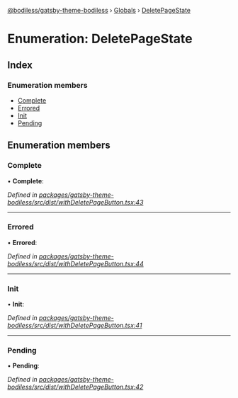 [@bodiless/gatsby-theme-bodiless](../README.md) › [Globals](../globals.md) › [DeletePageState](deletepagestate.md)

# Enumeration: DeletePageState

## Index

### Enumeration members

* [Complete](deletepagestate.md#complete)
* [Errored](deletepagestate.md#errored)
* [Init](deletepagestate.md#init)
* [Pending](deletepagestate.md#pending)

## Enumeration members

###  Complete

• **Complete**:

*Defined in [packages/gatsby-theme-bodiless/src/dist/withDeletePageButton.tsx:43](https://github.com/johnsonandjohnson/Bodiless-JS/blob/bab4629a/packages/gatsby-theme-bodiless/src/dist/withDeletePageButton.tsx#L43)*

___

###  Errored

• **Errored**:

*Defined in [packages/gatsby-theme-bodiless/src/dist/withDeletePageButton.tsx:44](https://github.com/johnsonandjohnson/Bodiless-JS/blob/bab4629a/packages/gatsby-theme-bodiless/src/dist/withDeletePageButton.tsx#L44)*

___

###  Init

• **Init**:

*Defined in [packages/gatsby-theme-bodiless/src/dist/withDeletePageButton.tsx:41](https://github.com/johnsonandjohnson/Bodiless-JS/blob/bab4629a/packages/gatsby-theme-bodiless/src/dist/withDeletePageButton.tsx#L41)*

___

###  Pending

• **Pending**:

*Defined in [packages/gatsby-theme-bodiless/src/dist/withDeletePageButton.tsx:42](https://github.com/johnsonandjohnson/Bodiless-JS/blob/bab4629a/packages/gatsby-theme-bodiless/src/dist/withDeletePageButton.tsx#L42)*
